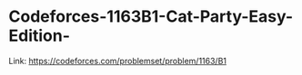 # Codeforces-1163B1-Cat-Party-Easy-Edition-
Link: https://codeforces.com/problemset/problem/1163/B1
